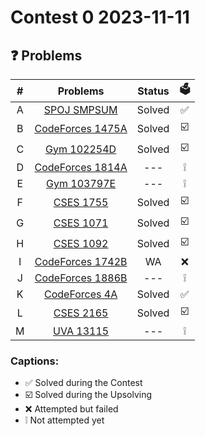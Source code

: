 # Contest 0 2023-11-11

## ❓ Problems
| # | Problems                                                             | Status | 🗳️ |
|:-:|:--------------------------------------------------------------------:|:------:|:---:|
| A |[SPOJ SMPSUM](https://vjudge.net/problem/SPOJ-SMPSUM/origin)          | Solved | ✅ |
| B |[CodeForces 1475A](https://vjudge.net/problem/CodeForces-1475A/origin)| Solved | ☑️ |
| C |[Gym 102254D](https://vjudge.net/problem/Gym-102254D/origin)          | Solved | ☑️ |
| D |[CodeForces 1814A](https://vjudge.net/problem/CodeForces-1814A/origin)|  ---   | ❕ |
| E |[Gym 103797E](https://vjudge.net/problem/Gym-103797E/origin)          |  ---   | ❕ |
| F |[CSES 1755](https://vjudge.net/problem/CSES-1755/origin)              | Solved | ☑️ |
| G |[CSES 1071](https://vjudge.net/problem/CSES-1071/origin)              | Solved | ☑️ |
| H |[CSES 1092](https://vjudge.net/problem/CSES-1092/origin)              | Solved | ☑️ |
| I |[CodeForces 1742B](https://vjudge.net/problem/CodeForces-1742B/origin)|   WA   | ❌ |
| J |[CodeForces 1886B](https://vjudge.net/problem/CodeForces-1886B/origin)|  ---   | ❕ |
| K |[CodeForces 4A](https://vjudge.net/problem/CodeForces-4A/origin)      | Solved | ✅ |
| L |[CSES 2165](https://vjudge.net/problem/CSES-2165/origin)              | Solved | ☑️ |
| M |[UVA 13115](https://vjudge.net/problem/UVA-13115/origin)              |  ---   | ❕ |

### Captions: 
* ✅ Solved during the Contest
* ☑️ Solved during the Upsolving 
* ❌ Attempted but failed
* ❕ Not attempted yet
